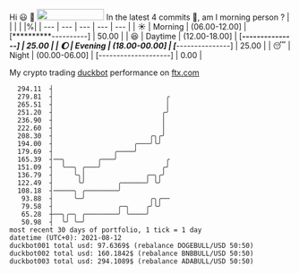 Hi :smiley: :wave: <img src="https://jojoee.jojoee.com/api/utcnow" width="120" height="20">
In the latest 4 commits :bug:, am I morning person ? 
| | | | |%|
| --- | --- | --- | --- | --- |
| :sunny: | Morning | (06.00-12.00] | [**********----------] | 50.00 |
| :satisfied: | Daytime | (12.00-18.00] | [*****---------------] | 25.00 |
| :moon: | Evening | (18.00-00.00] | [*****---------------] | 25.00 |
| :sleeping: | Night | (00.00-06.00] | [--------------------] | 0.00 |

My crypto trading [duckbot](https://github.com/jojoee/duckbot) performance on [ftx.com](https://ftx.com/#a=13144711)
```
  294.11  ┤
  279.81  ┤                            ╭
  265.51  ┤                            │
  251.20  ┤                           ╭╯
  236.90  ┤                           │
  222.60  ┤                           │
  208.30  ┤                        ╭╮╭╯
  194.00  ┤                    ╭───╯╰╯
  179.69  ┤               ╭────╯
  165.39  ┤──╮        ╭───╯            ╭
  151.09  ┤  ╰──╮ ╭───╯               ╭╯
  136.79  ┤     ╰╮│               ╭─╮╭╯
  122.49  ┤      ╰╯        ╭──────╯ ╰╯
  108.18  ┤─────╮ ╭────────╯
   93.88  ┤     ╰─╯                ╭╮╭──
   79.58  ┤                ╭─╮    ╭╯╰╯
   65.28  ┼──╮╭─╮ ╭────────╯ ╰────╯
   50.98  ┤  ╰╯ ╰─╯
most recent 30 days of portfolio, 1 tick = 1 day
datetime (UTC+0): 2021-08-12
duckbot001 total usd: 97.6369$ (rebalance DOGEBULL/USD 50:50)
duckbot002 total usd: 160.1842$ (rebalance BNBBULL/USD 50:50)
duckbot003 total usd: 294.1089$ (rebalance ADABULL/USD 50:50)
```

